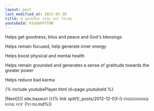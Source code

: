 ```yaml
---
layout: post
last_modified_at: 2021-03-30
title: ଓଁ ଭୂତକରିତେ ନମାହ ୧୦୮ ଟିମଏସ
youtubeId: RIddmhPfTOM
---
```

 
 
Helps get goodness, bliss and peace and God's blessings
 
Helps remain focused, help generate inner energy 
 
Helps boost physical and mental health 
 
Helps remain grounded and generates a sense of gratitude towards the greater power 
 
Helps reduce bad karma
 
 
 
 


{% include youtubePlayer.html id=page.youtubeId %}
 
[Next]({{ site.baseurl }}{% link  split1/_posts/2012-12-03-ଓଁ ମାହୋରଗଣାୟା ନମାହ ୧୦୮ ଟିମଏସ.md%})
 
